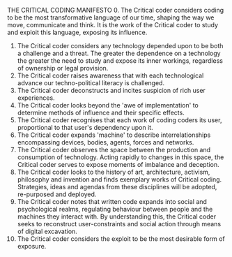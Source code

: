 THE CRITICAL CODING MANIFESTO
0. The Critical coder considers coding to be the most transformative language of our time, shaping the way we move, communicate and think. It is the work of the Critical coder to study and exploit this language, exposing its influence.
1. The Critical coder considers any technology depended upon to be both a challenge and a threat. The greater the dependence on a technology the greater the need to study and expose its inner workings, regardless of ownership or legal provision.
2. The Critical coder raises awareness that with each technological advance our techno-political literacy is challenged. 
3. The Critical coder deconstructs and incites suspicion of rich user experiences.
4. The Critical coder looks beyond the 'awe of implementation' to determine methods of influence and their specific effects. 
5. The Critical coder recognises that each work of coding coders its user, proportional to that user's dependency upon it. 
6. The Critical coder expands 'machine' to describe interrelationships encompassing devices, bodies, agents, forces and networks. 
7. The Critical coder observes the space between the production and consumption of technology. Acting rapidly to changes in this space, the Critical coder serves to expose moments of imbalance and deception.
8. The Critical coder looks to the history of art, architecture, activism, philosophy and invention and finds exemplary works of Critical coding. Strategies, ideas and agendas from these disciplines will be adopted, re-purposed and deployed. 
9. The Critical coder notes that written code expands into social and psychological realms, regulating behaviour between people and the machines they interact with. By understanding this, the Critical coder seeks to reconstruct user-constraints and social action through means of digital excavation.
10. The Critical coder considers the exploit to be the most desirable form of exposure.
